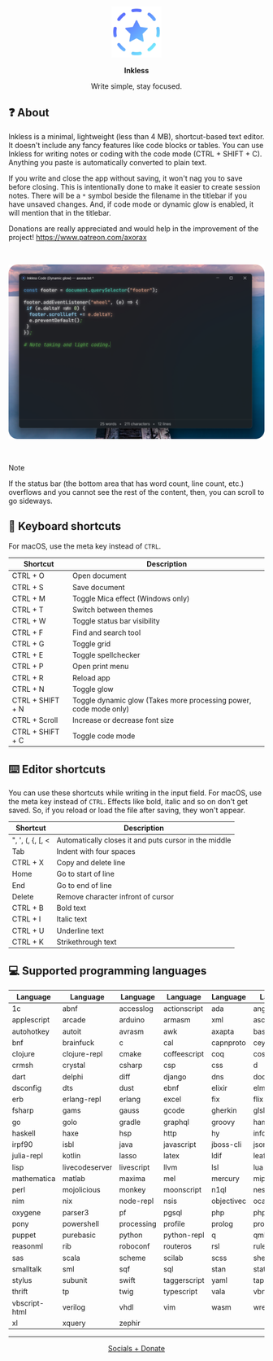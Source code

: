 <p align="center">
    <img src="./src-tauri/icons/icon.png" alt="Logo" width="100px" height="100px" />
</p>

<p align="center">
    <b>Inkless</b>
</p>

<p align="center">
    Write simple, stay focused.
</p>

## ❓ About

Inkless is a minimal, lightweight (less than 4 MB), shortcut-based text editor. It doesn't include any fancy features like code blocks or tables. You can use Inkless for writing notes or coding with the code mode (CTRL + SHIFT + C). Anything you paste is automatically converted to plain text.

If you write and close the app without saving, it won't nag you to save before closing. This is intentionally done to make it easier to create session notes. There will be a `*` symbol beside the filename in the titlebar if you have unsaved changes. And, if code mode or dynamic glow is enabled, it will mention that in the titlebar.

Donations are really appreciated and would help in the improvement of the project! https://www.patreon.com/axorax

<br>

<p align="center">
    <img src="preview.png" alt="App Preview"/>
</p>

<br>

> [!NOTE]
> If the status bar (the bottom area that has word count, line count, etc.) overflows and you cannot see the rest of the content, then, you can scroll to go sideways.

## 🎹 Keyboard shortcuts

For macOS, use the meta key instead of `CTRL`.

| Shortcut         | Description                                                       |
| ---------------- | ----------------------------------------------------------------- |
| CTRL + O         | Open document                                                     |
| CTRL + S         | Save document                                                     |
| CTRL + M         | Toggle Mica effect (Windows only)                                 |
| CTRL + T         | Switch between themes                                             |
| CTRL + W         | Toggle status bar visibility                                      |
| CTRL + F         | Find and search tool                                              |
| CTRL + G         | Toggle grid                                                       |
| CTRL + E         | Toggle spellchecker                                               |
| CTRL + P         | Open print menu                                                   |
| CTRL + R         | Reload app                                                        |
| CTRL + N         | Toggle glow                                                       |
| CTRL + SHIFT + N | Toggle dynamic glow (Takes more processing power, code mode only) |
| CTRL + Scroll    | Increase or decrease font size                                    |
| CTRL + SHIFT + C | Toggle code mode                                                  |

## ⌨️ Editor shortcuts

You can use these shortcuts while writing in the input field. For macOS, use the meta key instead of `CTRL`. Effects like bold, italic and so on don't get saved. So, if you reload or load the file after saving, they won't appear.

| Shortcut         | Description                                           |
| ---------------- | ----------------------------------------------------- |
| ", ', (, {, [, < | Automatically closes it and puts cursor in the middle |
| Tab              | Indent with four spaces                               |
| CTRL + X         | Copy and delete line                                  |
| Home             | Go to start of line                                   |
| End              | Go to end of line                                     |
| Delete           | Remove character infront of cursor                    |
| CTRL + B         | Bold text                                             |
| CTRL + I         | Italic text                                           |
| CTRL + U         | Underline text                                        |
| CTRL + K         | Strikethrough text                                    |

## 💻 Supported programming languages

| Language      | Language       | Language   | Language     | Language   | Language      | Language   |
| ------------- | -------------- | ---------- | ------------ | ---------- | ------------- | ---------- |
| 1c            | abnf           | accesslog  | actionscript | ada        | angelscript   | apache     |
| applescript   | arcade         | arduino    | armasm       | xml        | asciidoc      | aspectj    |
| autohotkey    | autoit         | avrasm     | awk          | axapta     | bash          | basic      |
| bnf           | brainfuck      | c          | cal          | capnproto  | ceylon        | clean      |
| clojure       | clojure-repl   | cmake      | coffeescript | coq        | cos           | cpp        |
| crmsh         | crystal        | csharp     | csp          | css        | d             | markdown   |
| dart          | delphi         | diff       | django       | dns        | dockerfile    | dos        |
| dsconfig      | dts            | dust       | ebnf         | elixir     | elm           | ruby       |
| erb           | erlang-repl    | erlang     | excel        | fix        | flix          | fortran    |
| fsharp        | gams           | gauss      | gcode        | gherkin    | glsl          | gml        |
| go            | golo           | gradle     | graphql      | groovy     | haml          | handlebars |
| haskell       | haxe           | hsp        | http         | hy         | inform7       | ini        |
| irpf90        | isbl           | java       | javascript   | jboss-cli  | json          | julia      |
| julia-repl    | kotlin         | lasso      | latex        | ldif       | leaf          | less       |
| lisp          | livecodeserver | livescript | llvm         | lsl        | lua           | makefile   |
| mathematica   | matlab         | maxima     | mel          | mercury    | mipsasm       | mizar      |
| perl          | mojolicious    | monkey     | moonscript   | n1ql       | nestedtext    | nginx      |
| nim           | nix            | node-repl  | nsis         | objectivec | ocaml         | openscad   |
| oxygene       | parser3        | pf         | pgsql        | php        | php-template  | plaintext  |
| pony          | powershell     | processing | profile      | prolog     | properties    | protobuf   |
| puppet        | purebasic      | python     | python-repl  | q          | qml           | r          |
| reasonml      | rib            | roboconf   | routeros     | rsl        | ruleslanguage | rust       |
| sas           | scala          | scheme     | scilab       | scss       | shell         | smali      |
| smalltalk     | sml            | sqf        | sql          | stan       | stata         | step21     |
| stylus        | subunit        | swift      | taggerscript | yaml       | tap           | tcl        |
| thrift        | tp             | twig       | typescript   | vala       | vbnet         | vbscript   |
| vbscript-html | verilog        | vhdl       | vim          | wasm       | wren          | x86asm     |
| xl            | xquery         | zephir     |              |            |               |            |

---

<p align="center">
    <a href="https://github.com/Axorax/socials">Socials + Donate</a>
</p>
